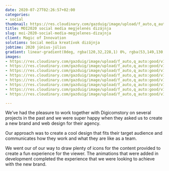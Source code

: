 ```yaml
---
date: 2020-07-27T02:26:57+02:00
categories:
- social
thumbnail: https://res.cloudinary.com/gazduig/image/upload/f_auto,q_auto:good/v1595809624/cms/Frame_79_shqyjy.webp
title: MOI2020 social media megjelenés dizájnja
slug: moi-2020-social-media-megjelenes-dizajnja
client: Magic of Innovation
solutions: Social media kreatívok dizájnja
jobtime: 2020 június-július
gradient: linear-gradient(0deg, rgba(120,32,228,1) 0%, rgba(53,149,130,0) 45%)
images:
- https://res.cloudinary.com/gazduig/image/upload/f_auto,q_auto:good/v1595809695/cms/Frame_86_apw0yg.webp
- https://res.cloudinary.com/gazduig/image/upload/f_auto,q_auto:good/v1595809695/cms/Frame_85_n3dazs.webp
- https://res.cloudinary.com/gazduig/image/upload/f_auto,q_auto:good/v1595809695/cms/Frame_84_hy00mh.webp
- https://res.cloudinary.com/gazduig/image/upload/f_auto,q_auto:good/v1595809695/cms/Frame_83_woz21x.webp
- https://res.cloudinary.com/gazduig/image/upload/f_auto,q_auto:good/v1595809695/cms/Frame_82_yihmlb.webp
- https://res.cloudinary.com/gazduig/image/upload/f_auto,q_auto:good/v1595809695/cms/Frame_81_j0gkib.webp
- https://res.cloudinary.com/gazduig/image/upload/f_auto,q_auto:good/v1595809695/cms/Frame_80_mv8hei.webp
- https://res.cloudinary.com/gazduig/image/upload/f_auto,q_auto:good/v1595809695/cms/Frame_79_rdjb1u.webp

---
```

We’ve had the pleasure to work together with Digicomstory on several projects in the past and we were super happy when they asked us to create a new brand and web design for their agency.

Our approach was to create a cool design that fits their target audience and communicates how they work and what they are like as a team.

We went our of our way to draw plenty of icons for the content provided to create a fun experience for the viewer. The animations that were added in development completed the experience that we were looking to achieve with the new brand.